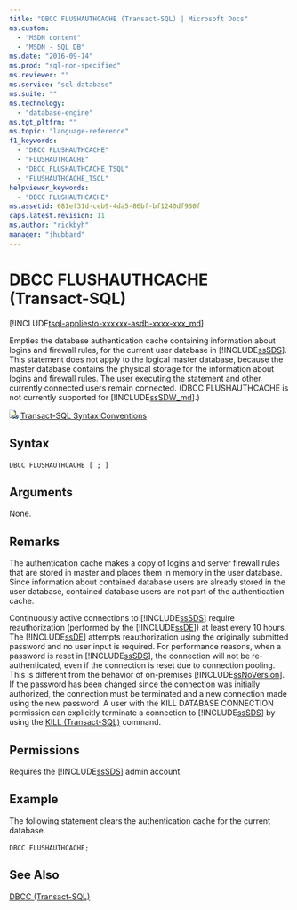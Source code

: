 ```yaml
---
title: "DBCC FLUSHAUTHCACHE (Transact-SQL) | Microsoft Docs"
ms.custom: 
  - "MSDN content"
  - "MSDN - SQL DB"
ms.date: "2016-09-14"
ms.prod: "sql-non-specified"
ms.reviewer: ""
ms.service: "sql-database"
ms.suite: ""
ms.technology: 
  - "database-engine"
ms.tgt_pltfrm: ""
ms.topic: "language-reference"
f1_keywords: 
  - "DBCC FLUSHAUTHCACHE"
  - "FLUSHAUTHCACHE"
  - "DBCC_FLUSHAUTHCACHE_TSQL"
  - "FLUSHAUTHCACHE_TSQL"
helpviewer_keywords: 
  - "DBCC FLUSHAUTHCACHE"
ms.assetid: 681ef31d-ceb9-4da5-86bf-bf1240df950f
caps.latest.revision: 11
ms.author: "rickbyh"
manager: "jhubbard"
---
```

# DBCC FLUSHAUTHCACHE (Transact-SQL)
[!INCLUDE[tsql-appliesto-xxxxxx-asdb-xxxx-xxx_md](../../relational-databases/reference/system-catalog-views/includes/tsql-appliesto-xxxxxx-asdb-xxxx-xxx-md.md)]

  Empties the database authentication cache containing information about logins  and firewall rules,  for the current user database in [!INCLUDE[ssSDS](../../analysis-services/multidimensional-models/includes/sssds-md.md)]. This statement does not apply to the logical master database, because the master database contains the physical storage for the information about logins and firewall rules. The user executing the statement and other currently connected users remain connected. (DBCC FLUSHAUTHCACHE is not currently supported for [!INCLUDE[ssSDW_md](../../database-engine/configure/windows/includes/sssdw-md.md)].)  
  
 
 ![Topic link icon](../../database-engine/configure/windows/media/topic-link.gif "Topic link icon") [Transact-SQL Syntax Conventions](../../t-sql/language-elements/transact-sql-syntax-conventions-transact-sql.md)  
  
## Syntax  
  
```  
DBCC FLUSHAUTHCACHE [ ; ]  
```  
  
## Arguments  
 None.  
  
## Remarks  
 The authentication cache makes a copy of logins and server firewall rules that are stored in master and places them in memory in the user database.  Since information about contained database users are already stored in the user database, contained database users are not part of the authentication cache.  
  
 Continuously active connections to [!INCLUDE[ssSDS](../../analysis-services/multidimensional-models/includes/sssds-md.md)] require reauthorization (performed by the [!INCLUDE[ssDE](../../analysis-services/instances/install/windows/includes/ssde-md.md)]) at least every 10 hours. The [!INCLUDE[ssDE](../../analysis-services/instances/install/windows/includes/ssde-md.md)] attempts reauthorization using the originally submitted password and no user input is required. For performance reasons, when a password is reset in [!INCLUDE[ssSDS](../../analysis-services/multidimensional-models/includes/sssds-md.md)], the connection will not be re-authenticated, even if the connection is reset due to connection pooling. This is different from the behavior of on-premises [!INCLUDE[ssNoVersion](../../advanced-analytics/r-services/includes/ssnoversion-md.md)]. If the password has been changed since the connection was initially authorized, the connection must be terminated and a new connection made using the new password. A user with the KILL DATABASE CONNECTION permission can explicitly terminate a connection to [!INCLUDE[ssSDS](../../analysis-services/multidimensional-models/includes/sssds-md.md)] by using the [KILL &#40;Transact-SQL&#41;](../../t-sql/language-elements/kill-transact-sql.md) command.  
  
## Permissions  
 Requires the [!INCLUDE[ssSDS](../../analysis-services/multidimensional-models/includes/sssds-md.md)] admin account.  
  
## Example  
 The following statement clears the authentication cache for the current database.  
  
```  
DBCC FLUSHAUTHCACHE;  
```  
  
## See Also  
 [DBCC &#40;Transact-SQL&#41;](../../t-sql/database-console-commands/dbcc-transact-sql.md)  
  
  